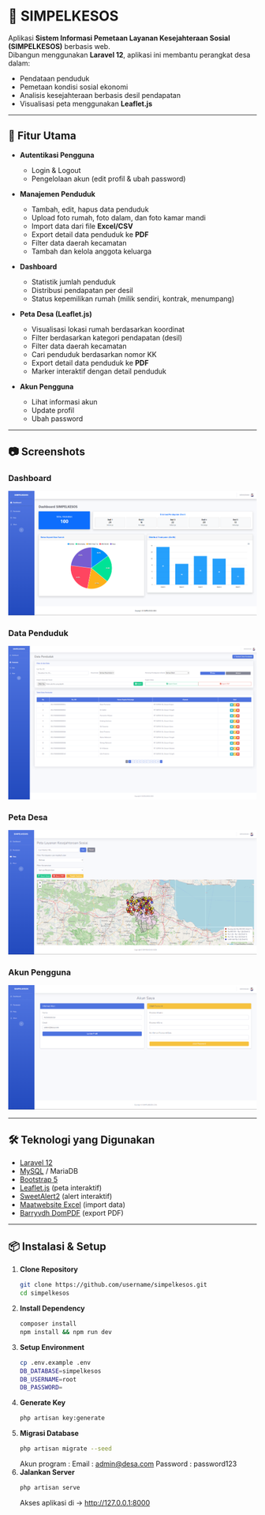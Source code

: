 # 🏡 SIMPELKESOS

Aplikasi **Sistem Informasi Pemetaan Layanan Kesejahteraan Sosial (SIMPELKESOS)** berbasis web.  
Dibangun menggunakan **Laravel 12**, aplikasi ini membantu perangkat desa dalam:  
- Pendataan penduduk  
- Pemetaan kondisi sosial ekonomi  
- Analisis kesejahteraan berbasis desil pendapatan  
- Visualisasi peta menggunakan **Leaflet.js**  

---

## 🚀 Fitur Utama
- **Autentikasi Pengguna**
  - Login & Logout
  - Pengelolaan akun (edit profil & ubah password)

- **Manajemen Penduduk**
  - Tambah, edit, hapus data penduduk
  - Upload foto rumah, foto dalam, dan foto kamar mandi
  - Import data dari file **Excel/CSV**
  - Export detail data penduduk ke **PDF**
  - Filter data daerah kecamatan
  - Tambah dan kelola anggota keluarga

- **Dashboard**
  - Statistik jumlah penduduk
  - Distribusi pendapatan per desil
  - Status kepemilikan rumah (milik sendiri, kontrak, menumpang)

- **Peta Desa (Leaflet.js)**
  - Visualisasi lokasi rumah berdasarkan koordinat
  - Filter berdasarkan kategori pendapatan (desil)
  - Filter data daerah kecamatan
  - Cari penduduk berdasarkan nomor KK
  - Export detail data penduduk ke **PDF**
  - Marker interaktif dengan detail penduduk

- **Akun Pengguna**
  - Lihat informasi akun
  - Update profil
  - Ubah password

---

## 📷 Screenshots

### Dashboard
![Dashboard](public/screenshots/dashboard.png)

### Data Penduduk
![Data Penduduk](public/screenshots/penduduk.png)

### Peta Desa
![Peta Desa](public/screenshots/peta.png)

### Akun Pengguna
![Akun Pengguna](public/screenshots/akun.png)

---

## 🛠️ Teknologi yang Digunakan
- [Laravel 12](https://laravel.com/)
- [MySQL](https://www.mysql.com/) / MariaDB
- [Bootstrap 5](https://getbootstrap.com/)
- [Leaflet.js](https://leafletjs.com/) (peta interaktif)
- [SweetAlert2](https://sweetalert2.github.io/) (alert interaktif)
- [Maatwebsite Excel](https://docs.laravel-excel.com/) (import data)
- [Barryvdh DomPDF](https://github.com/barryvdh/laravel-dompdf) (export PDF)

---


## 📦 Instalasi & Setup

1. **Clone Repository**
   ```bash
   git clone https://github.com/username/simpelkesos.git
   cd simpelkesos
2. **Install Dependency**
   ```bash
   composer install
   npm install && npm run dev
3. **Setup Environment**
   ```bash
   cp .env.example .env
   DB_DATABASE=simpelkesos
   DB_USERNAME=root
   DB_PASSWORD=
4. **Generate Key**
   ```bash
   php artisan key:generate
5. **Migrasi Database**
   ```bash
   php artisan migrate --seed
   ```
   Akun program :
   Email    : admin@desa.com
   Password : password123
6. **Jalankan Server**
   ```bash
   php artisan serve
   ```
   Akses aplikasi di -> http://127.0.0.1:8000



